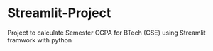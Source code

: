 # Streamlit-Project

Project to calculate Semester CGPA for BTech (CSE)
using Streamlit framwork with python
